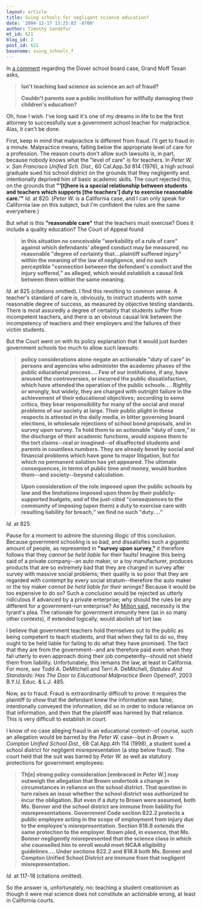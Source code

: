 ```yaml
---
layout: article
title: Suing schools for negligent science education?
date: '2004-12-17 13:25:03 -0700'
author: Timothy Sandefur
mt_id: 621
blog_id: 2
post_id: 621
basename: suing_schools_f
---
```

In <a href="http://www.pandasthumb.org/pt-archives/000668.html#c11977">a comment</a> regarding the Dover school board case, Grand Moff Texan asks, <blockquote><b>Isn't teaching bad science as science an act of fraud?  

Couldn't parents sue a public institution for willfully damaging their children's education?</b></blockquote>

Oh, how I wish. I've long said it's one of my dreams in life to be the first attorney to successfully sue a government school teacher for malpractice. Alas, it can't be done.

<!--more-->

First, keep in mind that malpractice is different from fraud. I'll get to fraud in a minute. Malpractice means, falling below the appropriate level of care for a profession. The reason courts don't allow such lawsuits is, in part, because nobody knows what the "level of care" is for teachers. In <i>Peter W. v. San Francisco Unified Sch. Dist.,</i> 60 Cal.App.3d 814 (1976), a high school graduate sued his school district on the grounds that they negligently and intentionally deprived him of basic academic skills. The court rejected this, on the grounds that <b>"‘[t]here is a special relationship between students and teachers which supports [the teachers'] duty to exercise reasonable care.'"</b><i> Id.</i> at 820. (<i>Peter W.</i> is a California case, and I can only speak for California law on this subject, but I'm confident the rules are the same everywhere.)

But what is this <b>"reasonable care"</b> that the teachers must exercise? Does it include a quality education? The Court of Appeal found<blockquote><b>in this situation no conceivable "workability of a rule of care" against which defendants' alleged conduct may be measured, no reasonable "degree of certainty that...plaintiff suffered injury" within the meaning of the law of negligence, and no such perceptible "connection between the defendant's conduct and the injury suffered," as alleged, which would establish a causal link between them within the same meaning.</b></blockquote>

<i>Id.</i> at 825 (citations omitted). I find this revolting to common sense. A teacher's standard of care is, obviously, to instruct students with some reasonable degree of success, as measured by objective testing standards. There is most assuredly a degree of certainty that students suffer from incompetent teachers, and there is an obvious causal link between the incompetency of teachers and their employers and the failures of their victim students. 

But the Court went on with its policy explanation that it would just burden government schools too much to allow such lawsuits:<blockquote><b>policy considerations alone negate an actionable "duty of care" in persons and agencies who administer the academic phases of the public educational process.... Few of our institutions, if any, have aroused the controversies, or incurred the public dissatisfaction, which have attended the operation of the public schools.... Rightly or wrongly, but widely, they are charged with outright failure in the achievement of their educational objectives; according to some critics, they bear responsibility for many of the social and moral problems of our society at large. Their public plight in these respects is attested in the daily media, in bitter governing board elections, in wholesale rejections of school bond proposals, and in survey upon survey. To hold them to an actionable "duty of care," in the discharge of their academic functions, would expose them to the tort claims--real or imagined--of disaffected students and parents in countless numbers. They are already beset by social and financial problems which have gone to major litigation, but for which no permanent solution has yet appeared. The ultimate consequences, in terms of public time and money, would burden them--and society--beyond calculation.

Upon consideration of the role imposed upon the public schools by law and the limitations imposed upon them by their publicly-supported budgets, and of the just-cited "consequences to the community of imposing (upon them) a duty to exercise care with resulting liability for breach," we find no such "duty...."</b></blockquote>

<i>Id.</i> at 825.

Pause for a moment to admire the stunning illogic of this conclusion. Because government schooling is so bad, and dissatisfies such a gigantic amount of people, as represented in <b>"survey upon survey,"</b> it therefore follows that they <i>cannot be held liable </i>for their faults! Imagine this being said of a private company--an auto maker, or a toy manufacturer, produces products that are so extremely bad that they are charged in survey after survey with massive social problems; their quality is so poor that they are regarded with contempt by every social stratum--therefore the auto maker or the toy maker <i>cannot be held liable for their wrongs?</i> Because it would be too expensive to do so? Such a conclusion would be rejected as utterly ridiculous if advanced by a private enterprise; why should the rules be any different for a government-run enterprise? As <a href="http://www.dartmouth.edu/~milton/reading_room/pl/book_4/index.shtml">Milton said,</a> necessity is the tyrant's plea. The rationale for government immunity here (as in so many other contexts), if extended logically, would abolish <i>all </i>tort law. 

I believe that government teachers hold themselves out to the public as being competent to teach students, and that when they fail to do so, they ought to be held liable for failing to do what they have promised. The fact that they are from the government--and are therefore paid even when they fail utterly to even approach doing their job competently--should not shield them from liability. Unfortunately, this remains the law, at least in California. For more, <i>see</i> Todd A. DeMitchell and Terri A. DeMitchell, <i>Statutes And Standards: Has The Door to Educational Malpractice Been Opened?,</i> 2003 B.Y.U. Educ. & L.J. 485.

Now, as to fraud. Fraud is extraordinarily difficult to prove: it requires the plaintiff to show that the defendant knew the information was false, intentionally conveyed the information, did so in order to induce reliance on that information, and then that the plaintiff was harmed by that reliance. This is very difficult to establish in court. 

I know of no case alleging fraud in an educational context--of course, such an allegation would be barred by the <i>Peter W.</i> case--but in <i>Brown v. Compton Unified School Dist.,</i> 68 Cal.App.4th 114 (1998), a student sued a school district for negligent misrepresentation (a step below fraud). The court held that the suit was barred by<i> Peter W. </i>as well as statutory protections for government employees:<blockquote><b>Th[e] strong policy consideration [embraced in<i> Peter W.</i>] may outweigh the allegation that Brown undertook a change in circumstances in reliance on the school district. That question in turn raises an issue whether the school district was authorized to incur the obligation. But even if a duty to Brown were assumed, both Ms. Bonner and the school district are immune from liability for misrepresentations. Government Code section 822.2 protects a public employee acting in the scope of employment from injury due to the employee's misrepresentation. Section 818.8 extends the same protection to the employer. Brown pled, in essence, that Ms. Bonner negligently misrepresented that the science class in which she counselled him to enroll would meet NCAA eligibility guidelines.... Under sections 822.2 and 818.8 both Ms. Bonner and Compton Unified School District are immune from that negligent misrepresentation.</b></blockquote>

<i>Id.</i> at 117-18 (citations omitted).

So the answer is, unfortunately, no: teaching a student creationism as though it were real science does not constitute an actionable wrong, at least in California courts.
